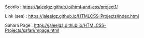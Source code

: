 Scorilo      : https://jaleelgz.github.io/html-and-css/project1/

Link (sea)   : https://jaleelgz.github.io/HTMLCSS-Projects/index.html

Sahara Page  : https://jaleelgz.github.io/HTMLCSS-Projects/safari/mpage.html
